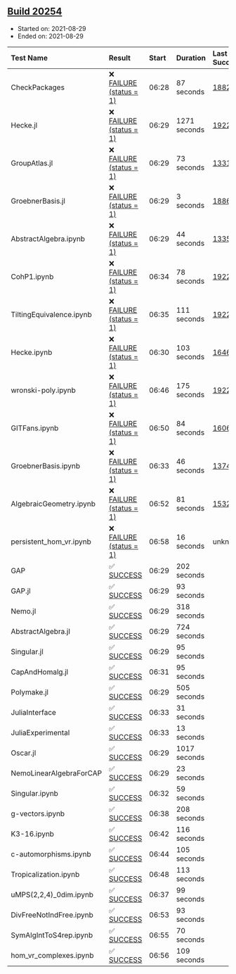 ## [Build 20254](https://oscarci.mathematik.uni-kl.de/job/oscar/20254/)

* Started on: 2021-08-29
* Ended on: 2021-08-29

| Test Name    | Result | Start | Duration | Last Success | First Failure |
|:-------------|:-------|:------|:---------|:-------------|:--------------|
| CheckPackages | ❌ [FAILURE (status = 1)](https://oscarci.mathematik.uni-kl.de/job/oscar/20254/artifact/logs/build-20254/CheckPackages.log) | 06:28 | 87 seconds | [18822](https://oscarci.mathematik.uni-kl.de/job/oscar/18822/) | [18823](https://oscarci.mathematik.uni-kl.de/job/oscar/18823/) |
| Hecke.jl | ❌ [FAILURE (status = 1)](https://oscarci.mathematik.uni-kl.de/job/oscar/20254/artifact/logs/build-20254/Hecke.jl.log) | 06:29 | 1271 seconds | [19222](https://oscarci.mathematik.uni-kl.de/job/oscar/19222/) | [20152](https://oscarci.mathematik.uni-kl.de/job/oscar/20152/) |
| GroupAtlas.jl | ❌ [FAILURE (status = 1)](https://oscarci.mathematik.uni-kl.de/job/oscar/20254/artifact/logs/build-20254/GroupAtlas.jl.log) | 06:29 | 73 seconds | [13311](https://oscarci.mathematik.uni-kl.de/job/oscar/13311/) | [13312](https://oscarci.mathematik.uni-kl.de/job/oscar/13312/) |
| GroebnerBasis.jl | ❌ [FAILURE (status = 1)](https://oscarci.mathematik.uni-kl.de/job/oscar/20254/artifact/logs/build-20254/GroebnerBasis.jl.log) | 06:29 | 3 seconds | [18864](https://oscarci.mathematik.uni-kl.de/job/oscar/18864/) | [18865](https://oscarci.mathematik.uni-kl.de/job/oscar/18865/) |
| AbstractAlgebra.ipynb | ❌ [FAILURE (status = 1)](https://oscarci.mathematik.uni-kl.de/job/oscar/20254/artifact/logs/build-20254/AbstractAlgebra.ipynb.log) | 06:29 | 44 seconds | [13355](https://oscarci.mathematik.uni-kl.de/job/oscar/13355/) | [13356](https://oscarci.mathematik.uni-kl.de/job/oscar/13356/) |
| CohP1.ipynb | ❌ [FAILURE (status = 1)](https://oscarci.mathematik.uni-kl.de/job/oscar/20254/artifact/logs/build-20254/CohP1.ipynb.log) | 06:34 | 78 seconds | [19222](https://oscarci.mathematik.uni-kl.de/job/oscar/19222/) | [20152](https://oscarci.mathematik.uni-kl.de/job/oscar/20152/) |
| TiltingEquivalence.ipynb | ❌ [FAILURE (status = 1)](https://oscarci.mathematik.uni-kl.de/job/oscar/20254/artifact/logs/build-20254/TiltingEquivalence.ipynb.log) | 06:35 | 111 seconds | [19222](https://oscarci.mathematik.uni-kl.de/job/oscar/19222/) | [20152](https://oscarci.mathematik.uni-kl.de/job/oscar/20152/) |
| Hecke.ipynb | ❌ [FAILURE (status = 1)](https://oscarci.mathematik.uni-kl.de/job/oscar/20254/artifact/logs/build-20254/Hecke.ipynb.log) | 06:30 | 103 seconds | [16463](https://oscarci.mathematik.uni-kl.de/job/oscar/16463/) | [16464](https://oscarci.mathematik.uni-kl.de/job/oscar/16464/) |
| wronski-poly.ipynb | ❌ [FAILURE (status = 1)](https://oscarci.mathematik.uni-kl.de/job/oscar/20254/artifact/logs/build-20254/wronski-poly.ipynb.log) | 06:46 | 175 seconds | [19222](https://oscarci.mathematik.uni-kl.de/job/oscar/19222/) | [20152](https://oscarci.mathematik.uni-kl.de/job/oscar/20152/) |
| GITFans.ipynb | ❌ [FAILURE (status = 1)](https://oscarci.mathematik.uni-kl.de/job/oscar/20254/artifact/logs/build-20254/GITFans.ipynb.log) | 06:50 | 84 seconds | [16068](https://oscarci.mathematik.uni-kl.de/job/oscar/16068/) | [16069](https://oscarci.mathematik.uni-kl.de/job/oscar/16069/) |
| GroebnerBasis.ipynb | ❌ [FAILURE (status = 1)](https://oscarci.mathematik.uni-kl.de/job/oscar/20254/artifact/logs/build-20254/GroebnerBasis.ipynb.log) | 06:33 | 46 seconds | [13748](https://oscarci.mathematik.uni-kl.de/job/oscar/13748/) | [13749](https://oscarci.mathematik.uni-kl.de/job/oscar/13749/) |
| AlgebraicGeometry.ipynb | ❌ [FAILURE (status = 1)](https://oscarci.mathematik.uni-kl.de/job/oscar/20254/artifact/logs/build-20254/AlgebraicGeometry.ipynb.log) | 06:52 | 81 seconds | [15322](https://oscarci.mathematik.uni-kl.de/job/oscar/15322/) | [15323](https://oscarci.mathematik.uni-kl.de/job/oscar/15323/) |
| persistent_hom_vr.ipynb | ❌ [FAILURE (status = 1)](https://oscarci.mathematik.uni-kl.de/job/oscar/20254/artifact/logs/build-20254/persistent_hom_vr.ipynb.log) | 06:58 | 16 seconds | unknown | unknown |
| GAP | ✅ [SUCCESS](https://oscarci.mathematik.uni-kl.de/job/oscar/20254/artifact/logs/build-20254/GAP.log) | 06:29 | 202 seconds |  |  |
| GAP.jl | ✅ [SUCCESS](https://oscarci.mathematik.uni-kl.de/job/oscar/20254/artifact/logs/build-20254/GAP.jl.log) | 06:29 | 93 seconds |  |  |
| Nemo.jl | ✅ [SUCCESS](https://oscarci.mathematik.uni-kl.de/job/oscar/20254/artifact/logs/build-20254/Nemo.jl.log) | 06:29 | 318 seconds |  |  |
| AbstractAlgebra.jl | ✅ [SUCCESS](https://oscarci.mathematik.uni-kl.de/job/oscar/20254/artifact/logs/build-20254/AbstractAlgebra.jl.log) | 06:29 | 724 seconds |  |  |
| Singular.jl | ✅ [SUCCESS](https://oscarci.mathematik.uni-kl.de/job/oscar/20254/artifact/logs/build-20254/Singular.jl.log) | 06:29 | 95 seconds |  |  |
| CapAndHomalg.jl | ✅ [SUCCESS](https://oscarci.mathematik.uni-kl.de/job/oscar/20254/artifact/logs/build-20254/CapAndHomalg.jl.log) | 06:31 | 95 seconds |  |  |
| Polymake.jl | ✅ [SUCCESS](https://oscarci.mathematik.uni-kl.de/job/oscar/20254/artifact/logs/build-20254/Polymake.jl.log) | 06:29 | 505 seconds |  |  |
| JuliaInterface | ✅ [SUCCESS](https://oscarci.mathematik.uni-kl.de/job/oscar/20254/artifact/logs/build-20254/JuliaInterface.log) | 06:33 | 31 seconds |  |  |
| JuliaExperimental | ✅ [SUCCESS](https://oscarci.mathematik.uni-kl.de/job/oscar/20254/artifact/logs/build-20254/JuliaExperimental.log) | 06:33 | 13 seconds |  |  |
| Oscar.jl | ✅ [SUCCESS](https://oscarci.mathematik.uni-kl.de/job/oscar/20254/artifact/logs/build-20254/Oscar.jl.log) | 06:29 | 1017 seconds |  |  |
| NemoLinearAlgebraForCAP | ✅ [SUCCESS](https://oscarci.mathematik.uni-kl.de/job/oscar/20254/artifact/logs/build-20254/NemoLinearAlgebraForCAP.log) | 06:29 | 23 seconds |  |  |
| Singular.ipynb | ✅ [SUCCESS](https://oscarci.mathematik.uni-kl.de/job/oscar/20254/artifact/logs/build-20254/Singular.ipynb.log) | 06:32 | 59 seconds |  |  |
| g-vectors.ipynb | ✅ [SUCCESS](https://oscarci.mathematik.uni-kl.de/job/oscar/20254/artifact/logs/build-20254/g-vectors.ipynb.log) | 06:38 | 208 seconds |  |  |
| K3-16.ipynb | ✅ [SUCCESS](https://oscarci.mathematik.uni-kl.de/job/oscar/20254/artifact/logs/build-20254/K3-16.ipynb.log) | 06:42 | 116 seconds |  |  |
| c-automorphisms.ipynb | ✅ [SUCCESS](https://oscarci.mathematik.uni-kl.de/job/oscar/20254/artifact/logs/build-20254/c-automorphisms.ipynb.log) | 06:44 | 105 seconds |  |  |
| Tropicalization.ipynb | ✅ [SUCCESS](https://oscarci.mathematik.uni-kl.de/job/oscar/20254/artifact/logs/build-20254/Tropicalization.ipynb.log) | 06:48 | 113 seconds |  |  |
| uMPS(2,2,4)_0dim.ipynb | ✅ [SUCCESS](https://oscarci.mathematik.uni-kl.de/job/oscar/20254/artifact/logs/build-20254/uMPS-2-2-4-_0dim.ipynb.log) | 06:37 | 99 seconds |  |  |
| DivFreeNotIndFree.ipynb | ✅ [SUCCESS](https://oscarci.mathematik.uni-kl.de/job/oscar/20254/artifact/logs/build-20254/DivFreeNotIndFree.ipynb.log) | 06:53 | 93 seconds |  |  |
| SymAlgIntToS4rep.ipynb | ✅ [SUCCESS](https://oscarci.mathematik.uni-kl.de/job/oscar/20254/artifact/logs/build-20254/SymAlgIntToS4rep.ipynb.log) | 06:55 | 70 seconds |  |  |
| hom_vr_complexes.ipynb | ✅ [SUCCESS](https://oscarci.mathematik.uni-kl.de/job/oscar/20254/artifact/logs/build-20254/hom_vr_complexes.ipynb.log) | 06:56 | 109 seconds |  |  |
